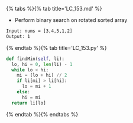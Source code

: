 {% tabs %}{% tab title='LC_153.md' %}

* Perform binary search on rotated sorted array

```txt
Input: nums = [3,4,5,1,2]
Output: 1
```

{% endtab %}{% tab title='LC_153.py' %}

```py
def findMin(self, li):
  lo, hi = 0, len(li) - 1
  while lo < hi:
    mi = (lo + hi) // 2
    if li[mi] > li[hi]:
      lo = mi + 1
    else:
      hi = mi
  return li[lo]
```

{% endtab %}{% endtabs %}
